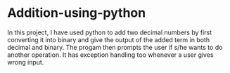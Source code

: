 # Addition-using-python
In this project, I have used python to add two decimal numbers by first converting it into binary and give the output of the added term in both decimal and binary. The progam then prompts the user if s/he wants to do another operation.
It has exception handling too whenever a user gives wrong input.
